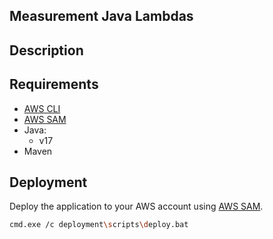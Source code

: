 ## Measurement Java Lambdas

## Description

## Requirements

- [AWS CLI](https://aws.amazon.com/cli/)
- [AWS SAM](https://aws.amazon.com/serverless/sam/)
- Java:
    - v17
- Maven

## Deployment

Deploy the application to your AWS account using [AWS SAM](https://aws.amazon.com/serverless/sam/).

```bash
cmd.exe /c deployment\scripts\deploy.bat
```
